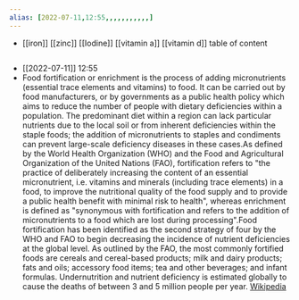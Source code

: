 ```yaml
---
alias: [2022-07-11,12:55,,,,,,,,,,,]
---
```

- [[iron]] [[zinc]] [[Iodine]] [[vitamin a]] [[vitamin d]]
table of content
```toc
```

- [[2022-07-11]] 12:55
- Food fortification or enrichment is the process of adding micronutrients (essential trace elements and vitamins) to food. It can be carried out by food manufacturers, or by governments as a public health policy which aims to reduce the number of people with dietary deficiencies within a population. The predominant diet within a region can lack particular nutrients due to the local soil or from inherent deficiencies within the staple foods; the addition of micronutrients to staples and condiments can prevent large-scale deficiency diseases in these cases.As defined by the World Health Organization (WHO) and the Food and Agricultural Organization of the United Nations (FAO), fortification refers to "the practice of deliberately increasing the content of an essential micronutrient, i.e. vitamins and minerals (including trace elements) in a food, to improve the nutritional quality of the food supply and to provide a public health benefit with minimal risk to health", whereas enrichment is defined as "synonymous with fortification and refers to the addition of micronutrients to a food which are lost during processing".Food fortification has been identified as the second strategy of four by the WHO and FAO to begin decreasing the incidence of nutrient deficiencies at the global level. As outlined by the FAO, the most commonly fortified foods are cereals and cereal-based products; milk and dairy products; fats and oils; accessory food items; tea and other beverages; and infant formulas. Undernutrition and nutrient deficiency is estimated globally to cause the deaths of between 3 and 5 million people per year.
[Wikipedia](https://en.wikipedia.org/wiki/Food%20fortification)